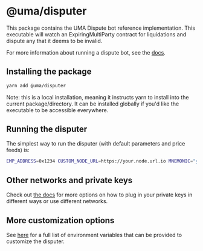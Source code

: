 # @uma/disputer

This package contains the UMA Dispute bot reference implementation. This executable will watch an ExpiringMultiParty
contract for liquidations and dispute any that it deems to be invalid.

For more information about running a dispute bot, see the [docs](https://docs.umaproject.org/developers/bots).

## Installing the package

```bash
yarn add @uma/disputer
```

Note: this is a local installation, meaning it instructs yarn to install into the current package/directory. It can be
installed globally if you'd like the executable to be accessible everywhere.

## Running the disputer

The simplest way to run the disputer (with default parameters and price feeds) is:

```bash
EMP_ADDRESS=0x1234 CUSTOM_NODE_URL=https://your.node.url.io MNEMONIC="your mnemonic here" disputer --network mainnet_mnemonic
```

## Other networks and private keys

Check out [the docs](https://docs.umaproject.org/developers/setup#keys-and-networks) for more options on how to plug in your private keys in different ways or use different networks.

## More customization options

See [here](index.js#L189-L209) for a full list of environment variables that can be provided to customize the disputer.
